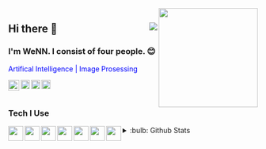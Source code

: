 <img src = "https://media.giphy.com/media/IcZhFmufozDCij3p22/giphy.gif" align="right" width="200" height="200">


## Hi there 👋  <img src= "https://komarev.com/ghpvc/?username=Sammy-py" align ="right">
### I'm WeNN. I consist of four people. :blush:



<font color="blue">Artifical Intelligence | Image Prosessing</font>

[<img height="22" width="22" src="https://unpkg.com/simple-icons@v6/icons/youtube.svg" align ="left" />][youtube]

[<img height="18" width="18" src="https://unpkg.com/simple-icons@v6/icons/linkedin.svg" align ="left" />][Linkedin]

[<img height="18" width="18" src="https://unpkg.com/simple-icons@v6/icons/instagram.svg" align ="left" />][instagram]

[<img height="18" width="18" src="https://unpkg.com/simple-icons@v6/icons/googledrive.svg" align ="left" />][cv]


<br />
<br />

### Tech I Use

<img height="30" width="30" src = "https://miro.medium.com/max/691/1*VSQ0XEywxSgZBwW05GsZtw.png" align ="left" />

<img height="30" width="30" src = "https://encrypted-tbn0.gstatic.com/images?q=tbn:ANd9GcR-pkZLfV7FbW_74u__gpfD3Z3OLQWAwLUcN8ckbFNvQcsZmlRyr55k42HOEmBJ8t_gWpk&usqp=CAU" align ="left" />


<img height="30" width="30" src = "https://3.bp.blogspot.com/-yvrV6MUueGg/ToICp0YIDPI/AAAAAAAAADg/SYKg4dWpyC43AAfrDwBTR0VYmYT0QshEgCPcBGAYYCw/s1600/OpenCV_Logo.png" align ="left"/>

<img height="30" width="30" src = "https://static.javatpoint.com/tutorial/keras/images/keras.png" align ="left" />

<img height="30" width="30" src = "https://fullfreecracked.com/wp-content/uploads/2019/03/Arduino-1.8.9-Crack-Mac-With-Serial-Key-Free-Download.jpg" align ="left" />

<img height="30" width="30" src = "https://csl.fiu.edu/wp-content/uploads/2017/02/raspberry-pi-logo.jpg" align ="left" />


<img height="30" width="30" src = "
https://pbs.twimg.com/profile_images/1128512412536020992/mzyCrj_h_400x400.png" align ="left" />


<details>
<summary> :bulb: Github Stats </summary>
<img src= "https://github-readme-stats.vercel.app/api?username=Sammy-py">
<details>


<br />
<br />

<details>
<summary> :bulb: Github Stats </summary>
<img src= "https://github-readme-stats.vercel.app/api/top-langs/?username=Sammy-py&layout=compact">
<details>


<br />
<br />











[youtube]: https://www.youtube.com/channel/UCEKHyJ-_v6T46iRXdM2m33A
[Linkedin]: https://www.linkedin.com/in/sami-ozlu-38k23e01a/
[instagram]: https://www.instagram.com/sami.ozlu/?hl=en
[cv]: https://drive.google.com/drive/folders/1cYoTTUIw6vVH3W2JiO8Tyn2q1fKIhIeb?usp=sharing